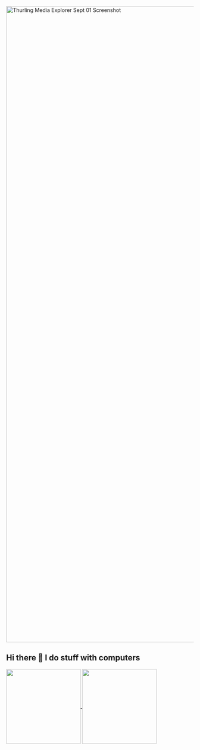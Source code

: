 <img width="1703" alt="Thurling Media Explorer Sept 01 Screenshot" src="https://github.com/user-attachments/assets/e834a3ba-de39-4f83-b84e-d704814a1071">

## Hi there 👋 I do stuff with computers

<a href="https://github.com/anuraghazra/github-readme-stats">
  <img height=200 align="center" src="https://github-readme-stats.vercel.app/api?username=0xThurling" />
</a>
<a href="https://github.com/anuraghazra/convoychat">
  <img height=200 align="center" src="https://github-readme-stats.vercel.app/api/top-langs?username=0xThurling&layout=compact&langs_count=8&card_width=360" />
</a>

